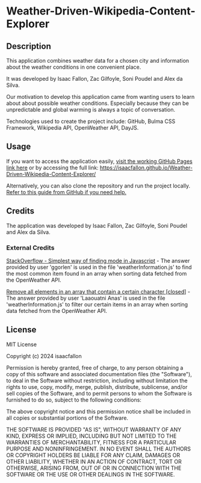 # Weather-Driven-Wikipedia-Content-Explorer

## Description

This application combines weather data for a chosen city and information about the weather conditions in one convenient place.

It was developed by Isaac Fallon, Zac Gilfoyle, Soni Poudel and Alex da Silva.

Our motivation to develop this application came from wanting users to learn about about possible weather conditions. Especially because they can be unpredictable and global warming is always a topic of conversation.

Technologies used to create the project include: GitHub, Bulma CSS Framework, Wikipedia API, OpenWeather API, DayJS.

## Usage

If you want to access the application easily, [visit the working GitHub Pages link here](https://isaacfallon.github.io/Weather-Driven-Wikipedia-Content-Explorer/) or by accessing the full link:
https://isaacfallon.github.io/Weather-Driven-Wikipedia-Content-Explorer/

Alternatively, you can also clone the repository and run the project locally. [Refer to this guide from GitHub if you need help.](https://docs.github.com/en/repositories/creating-and-managing-repositories/cloning-a-repository/)

## Credits

The application was developed by Isaac Fallon, Zac Gilfoyle, Soni Poudel and Alex da Silva.

### External Credits

[StackOverflow - Simplest way of finding mode in Javascript](https://stackoverflow.com/questions/52898456/simplest-way-of-finding-mode-in-javascript) - The answer provided by user 'ggorlen' is used in the file 'weatherInformation.js' to find the most common item found in an array when sorting data fetched from the OpenWeather API.

[Remove all elements in an array that contain a certain character [closed]](https://stackoverflow.com/questions/73674869/remove-all-elements-in-an-array-that-contain-a-certain-character) - The answer provided by user 'Laaouatni Anas' is used in the file 'weatherInformation.js' to filter our certain items in an array when sorting data fetched from the OpenWeather API.

## License

MIT License

Copyright (c) 2024 isaacfallon

Permission is hereby granted, free of charge, to any person obtaining a copy
of this software and associated documentation files (the "Software"), to deal
in the Software without restriction, including without limitation the rights
to use, copy, modify, merge, publish, distribute, sublicense, and/or sell
copies of the Software, and to permit persons to whom the Software is
furnished to do so, subject to the following conditions:

The above copyright notice and this permission notice shall be included in all
copies or substantial portions of the Software.

THE SOFTWARE IS PROVIDED "AS IS", WITHOUT WARRANTY OF ANY KIND, EXPRESS OR
IMPLIED, INCLUDING BUT NOT LIMITED TO THE WARRANTIES OF MERCHANTABILITY,
FITNESS FOR A PARTICULAR PURPOSE AND NONINFRINGEMENT. IN NO EVENT SHALL THE
AUTHORS OR COPYRIGHT HOLDERS BE LIABLE FOR ANY CLAIM, DAMAGES OR OTHER
LIABILITY, WHETHER IN AN ACTION OF CONTRACT, TORT OR OTHERWISE, ARISING FROM,
OUT OF OR IN CONNECTION WITH THE SOFTWARE OR THE USE OR OTHER DEALINGS IN THE
SOFTWARE.
